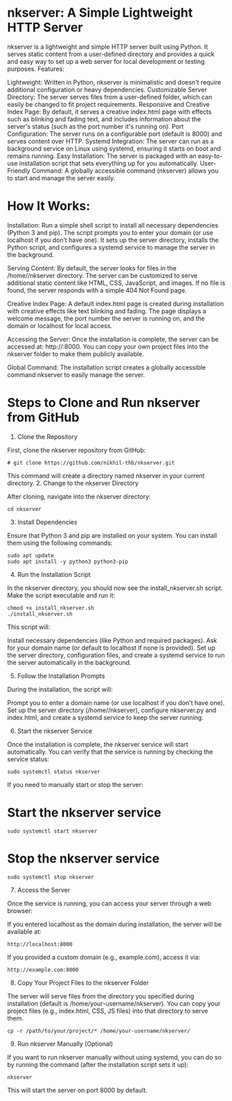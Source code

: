 # nkserver: A Simple Lightweight HTTP Server

nkserver is a lightweight and simple HTTP server built using Python. It serves static content from a user-defined directory and provides a quick and easy way to set up a web server for local development or testing purposes.
Features:

Lightweight: Written in Python, nkserver is minimalistic and doesn't require additional configuration or heavy dependencies.
Customizable Server Directory: The server serves files from a user-defined folder, which can easily be changed to fit project requirements.
Responsive and Creative Index Page: By default, it serves a creative index.html page with effects such as blinking and fading text, and includes information about the server's status (such as the port number it's running on).
Port Configuration: The server runs on a configurable port (default is 8000) and serves content over HTTP.
Systemd Integration: The server can run as a background service on Linux using systemd, ensuring it starts on boot and remains running.
Easy Installation: The server is packaged with an easy-to-use installation script that sets everything up for you automatically.
User-Friendly Command: A globally accessible command (nkserver) allows you to start and manage the server easily.

# How It Works:

Installation:
Run a simple shell script to install all necessary dependencies (Python 3 and pip).
The script prompts you to enter your domain (or use localhost if you don’t have one).
It sets up the server directory, installs the Python script, and configures a systemd service to manage the server in the background.

Serving Content:
By default, the server looks for files in the /home/<user>/nkserver directory.
The server can be customized to serve additional static content like HTML, CSS, JavaScript, and images.
If no file is found, the server responds with a simple 404 Not Found page.

Creative Index Page:
A default index.html page is created during installation with creative effects like text blinking and fading. The page displays a welcome message, the port number the server is running on, and the domain or localhost for local access.

Accessing the Server:
Once the installation is complete, the server can be accessed at: http://<domain>:8000.
You can copy your own project files into the nkserver folder to make them publicly available.

Global Command:
The installation script creates a globally accessible command nkserver to easily manage the server.

# Steps to Clone and Run nkserver from GitHub
1. Clone the Repository

First, clone the nkserver repository from GitHub:

    # git clone https://github.com/nikhil-thb/nkserver.git

This command will create a directory named nkserver in your current directory.
2. Change to the nkserver Directory

After cloning, navigate into the nkserver directory:

    cd nkserver

3. Install Dependencies

Ensure that Python 3 and pip are installed on your system. You can install them using the following commands:

    sudo apt update
    sudo apt install -y python3 python3-pip

4. Run the Installation Script

In the nkserver directory, you should now see the install_nkserver.sh script. Make the script executable and run it:

    chmod +x install_nkserver.sh
    ./install_nkserver.sh

This script will:

Install necessary dependencies (like Python and required packages).
Ask for your domain name (or default to localhost if none is provided).
Set up the server directory, configuration files, and create a systemd service to run the server automatically in the background.

5. Follow the Installation Prompts

During the installation, the script will:

Prompt you to enter a domain name (or use localhost if you don't have one).
Set up the server directory (/home/<your-username>/nkserver), configure nkserver.py and index.html, and create a systemd service to keep the server running.

6. Start the nkserver Service

Once the installation is complete, the nkserver service will start automatically. You can verify that the service is running by checking the service status:

    sudo systemctl status nkserver

If you need to manually start or stop the server:

# Start the nkserver service
    sudo systemctl start nkserver

# Stop the nkserver service
    sudo systemctl stop nkserver

7. Access the Server

Once the service is running, you can access your server through a web browser:

If you entered localhost as the domain during installation, the server will be available at:

    http://localhost:8000

If you provided a custom domain (e.g., example.com), access it via:

    http://example.com:8000

8. Copy Your Project Files to the nkserver Folder

The server will serve files from the directory you specified during installation (default is /home/your-username/nkserver). You can copy your project files (e.g., index.html, CSS, JS files) into that directory to serve them.

    cp -r /path/to/your/project/* /home/your-username/nkserver/

9. Run nkserver Manually (Optional)

If you want to run nkserver manually without using systemd, you can do so by running the command (after the installation script sets it up):

    nkserver

This will start the server on port 8000 by default.
